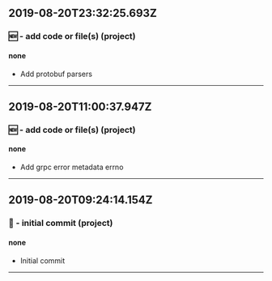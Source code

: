 ## 2019-08-20T23:32:25.693Z
### 🆕 - add code or file(s) (project)

#### none

- Add protobuf parsers

-----------------------------

## 2019-08-20T11:00:37.947Z
### 🆕 - add code or file(s) (project)

#### none

- Add grpc error metadata errno

-----------------------------

## 2019-08-20T09:24:14.154Z
### 🎉 - initial commit (project)

#### none

- Initial commit

-----------------------------

